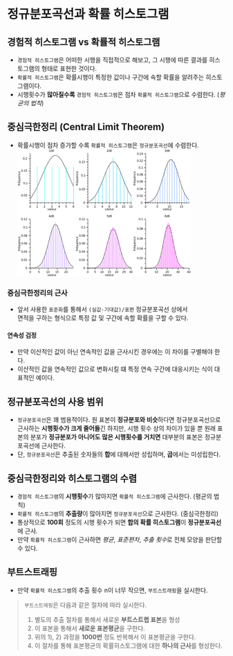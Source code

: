 # 정규분포곡선과 확률 히스토그램

## 경험적 히스토그램 vs 확률적 히스토그램
* `경험적 히스토그램`은 어떠한 시행을 직접적으로 해보고, 그 시행에 따른 결과를 히스토그램의 형태로 표현한 것이다.
* `확률적 히스토그램`은 확률시행이 특정한 값이나 구간에 속할 확률을 알려주는 히스토그램이다. 
* 시행횟수가 **많아질수록** `경험적 히스토그램`은 점차 `확률적 히스토그램`으로 수렴한다. (*평균의 법칙*)

## 중심극한정리 (Central Limit Theorem)
* 확률시행이 점차 증가할 수록 `확률적 히스토그램`은 `정규분포곡선`에 수렴한다.    
![img.png](img.png)
  
### 중심극한정리의 근사
* 앞서 사용한 `표준화`를 통해서 `(실값-기대값)/표편` 정규분포곡선 상에서    
  면적을 구하는 형식으로 특정 값 및 구간에 속할 확률을 구할 수 있다.

#### 연속성 검정
* 만약 이산적인 값이 아닌 연속적인 값을 근사시킨 경우에는 이 차이를 구별해야 한다.
* 이산적인 값을 연속적인 값으로 변화시킬 떄 특정 연속 구간에 대응시키는 식이 대표적인 예이다.

## 정규분포곡선의 사용 범위
* `정규분포곡선`은 꽤 범용적이다. 원 표본이 **정규분포와 비슷**하다면 정규분포곡선으로 근사하는 **시행횟수가 크게 줄어들**긴 하지만, 시행 횟수 상의 차이가 있을 뿐 원래 표본의 분포가 **정규분포가 아니어도** **많은 시행횟수를 거치면** 대부분의 표본은 정규분포곡선에 근사한다.
* 단, `정규분포곡선`은 추출된 숫자들의 **합**에 대해서만 성립하며, **곱**에서는 미성립한다.

## 중심극한정리와 히스토그램의 수렴
* `경험적 히스토그램`의 **시행횟수**가 많아지면 `확률적 히스토그램`에 근사한다. (평균의 법칙)
* `확률적 히스토그램`의 **추출량**이 많아지면 `정규분포곡선`으로 근사한다. (중심극한정리)
* 통상적으로 **100회** 정도의 시행 횟수가 되면 **합의 확률 히스토그램**이 **정규분포곡선**에 근사.
* 만약 `확률적 히스토그램`이 근사하면 *평균*, *표준편차*, *추출 횟수*로 전체 모양을 판단할 수 있다.

## 부트스트래핑
* 만약 `확률적 히스토그램`의 추출 횟수 n이 너무 작으면, `부트스트래핑`을 실시한다.
> `부트스트래핑`은 다음과 같은 절차에 따라 실시한다.    
> 1) 별도의 추출 절차를 통해서 새로운 **부트스트랩 표본**을 형성
> 2) 이 표본을 통해서 **새로운 표본평균**을 구한다.
> 3) 위의 1), 2) 과정을 **1000번** 정도 반복해서 이 표본평균을 구한다.
> 4) 이 절차를 통해 표본평균의 확률히스토그램에 대한 **하나의 근사**를 형성한다.


